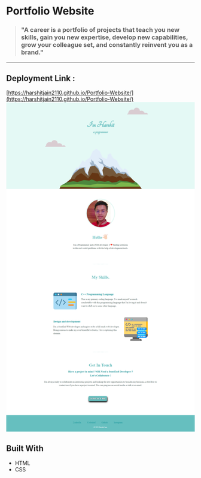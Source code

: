 # Portfolio Website
>### "A career is a portfolio of projects that teach you new skills, gain you new expertise, develop new capabilities, grow your colleague set, and constantly reinvent you as a brand."
***
## Deployment Link : 
[https://harshitjain2110.github.io/Portfolio-Website/](https://harshitjain2110.github.io/Portfolio-Website/)
<img src="Images/Portfolio website ss.png" alt="Portfolio">

## Built With
* HTML
* CSS
